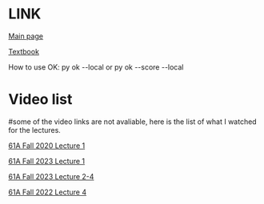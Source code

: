 <h1>LINK</h1>

[Main page](https://cs61a.org/)

[Textbook](https://www.composingprograms.com/pages/11-getting-started.html)

How to use OK: py ok --local or py ok --score --local






<h1>Video list</h1>
#some of the video links are not avaliable, here is the list of what I watched for the lectures.

[61A Fall 2020 Lecture 1](https://www.youtube.com/watch?v=CoHCUimLmdM)

[61A Fall 2023 Lecture 1](https://www.youtube.com/watch?v=0P4kOL7pFFo&list=PL6BsET-8jgYXRvFO4WhqFlk3CN5Fy-aM4
)

[61A Fall 2023 Lecture 2-4](https://www.youtube.com/playlist?list=PL6BsET-8jgYWZlcJMOuWFSXKc99cSneEN)

[61A Fall 2022 Lecture 4](https://www.youtube.com/playlist?list=PL6BsET-8jgYXPkVcymimdZgpVMZBB3ToP)
